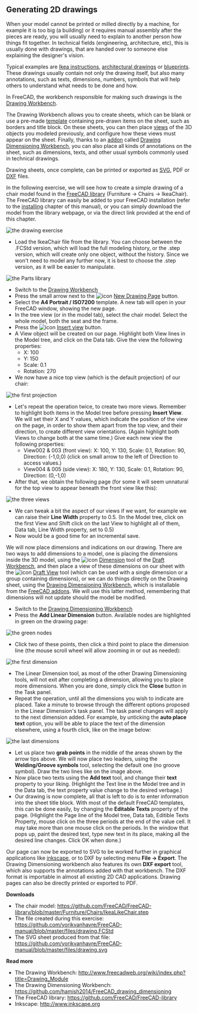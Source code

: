 ## Generating 2D drawings

When your model cannot be printed or milled directly by a machine, for example it is too big (a building) or it requires manual assembly after the pieces are ready, you will usually need to explain to another person how things fit together. In technical fields (engineering, architecture, etc), this is usually done with drawings, that are handed over to someone else explaining the designer's vision.

Typical examples are [Ikea instructions](http://www.ikea.com/ms/en_US/customer_service/assembly_instructions.html), [architectural drawings](https://en.wikipedia.org/wiki/Architectural_drawing) or [blueprints](https://en.wikipedia.org/wiki/Blueprint). These drawings usually contain not only the drawing itself, but also many annotations, such as texts, dimensions, numbers, symbols that will help others to understand what needs to be done and how.

In FreeCAD, the workbench responsible for making such drawings is the [Drawing Workbench](http://www.freecadweb.org/wiki/index.php?title=Drawing_Module). 

The Drawing Workbench allows you to create sheets, which can be blank or use a pre-made [template](http://www.freecadweb.org/wiki/index.php?title=Drawing_templates) containing pre-drawn items on the sheet, such as borders and title block. On these sheets, you can then place [views](http://www.freecadweb.org/wiki/index.php?title=Drawing_View) of the 3D objects you modeled previously, and configure how these views must appear on the sheet. Finally, thanks to an [addon](https://github.com/FreeCAD/FreeCAD-addons) called [Drawing Dimensioning Workbench](https://github.com/hamish2014/FreeCAD_drawing_dimensioning), you can also place all kinds of annotations on the sheet, such as dimensions, texts, and other usual symbols commonly used in technical drawings.

Drawing sheets, once complete, can be printed or exported as [SVG](https://en.wikipedia.org/wiki/Scalable_Vector_Graphics), PDF or [DXF](https://en.wikipedia.org/wiki/AutoCAD_DXF) files.

In the following exercise, we will see how to create a simple drawing of a chair model found in the [FreeCAD library](https://github.com/FreeCAD/FreeCAD-library) (Furniture -> Chairs -> IkeaChair). The FreeCAD library can easily be added to your FreeCAD installation (refer to the [installing](../discovering_freecad/installing.md#installing-additional-content) chapter of this manual), or you can simply download the model from the library webpage, or via the direct link provided at the end of this chapter.

![the drawing exercise](http://www.freecadweb.org/wiki/images/4/40/Exercise_drawing_01.jpg)

* Load the IkeaChair file from the library. You can choose between the .FCStd version, which will load the full modeling history, or the .step version, which will create only one object, without the history. Since we won't need to model any further now, it is best to choose the .step version, as it will be easier to manipulate.

![the Parts library](http://www.freecadweb.org/wiki/images/6/69/Parts_library.jpg)

* Switch to the [Drawing Workbench](http://www.freecadweb.org/wiki/index.php?title=Drawing_Module)
* Press the small arrow next to the ![icon](http://www.freecadweb.org/wiki/images/thumb/2/27/Drawing_Landscape_A3.png/16px-Drawing_Landscape_A3.png) [New Drawing Page](http://www.freecadweb.org/wiki/index.php?title=Drawing_Landscape_A3) button.
* Select the **A4 Portrait / ISO7200** template. A new tab will open in your FreeCAD window, showing the new page.
* In the tree view (or in the model tab), select the chair model.  Select the whole model, both the seat and the frame.
* Press the ![icon](http://www.freecadweb.org/wiki/images/thumb/0/03/Drawing_View.png/16px-Drawing_View.png) [Insert view](http://www.freecadweb.org/wiki/index.php?title=Drawing_View) button.
* A View object will be created on our page. Highlight both View lines in the Model tree, and click on the Data tab.  Give the view the following properties:
   * X: 100
   * Y: 150
   * Scale: 0.1
   * Rotation: 270
* We now have a nice top view (which is the default projection) of our chair:
 
![the first projection](http://www.freecadweb.org/wiki/images/c/cd/Exercise_drawing_02.jpg)

* Let's repeat the operation twice, to create two more views. Remember to highlight both items in the Model tree before pressing **Insert View**.  We will set their X and Y values, which indicate the position of the view on the page, in order to show them apart from the top view, and their direction, to create different view orientations. (Again highlight both Views to change both at the same time.) Give each new view the following properties:
   * View002 & 003 (front view): X: 100, Y: 130, Scale: 0.1, Rotation: 90, Direction: (-1,0,0) (click on small arrow to the left of Direction to access values.)
   * View004 & 005 (side view): X: 180, Y: 130, Scale: 0.1, Rotation: 90, Direction: (0,-1,0)
 * After that, we obtain the following page (for some it will seem unnatural for the top view to appear beneath the front view like this):
 
![the three views](http://www.freecadweb.org/wiki/images/7/79/Exercise_drawing_03.jpg)

* We can tweak a bit the aspect of our views if we want, for example we can raise their **Line Width** property to 0.5. (In the Model tree, click on the first View and Shift click on the last View to highlight all of them, Data tab, Line Width property, set to 0.5)
* Now would be a good time for an incremental save.

We will now place dimensions and indications on our drawing. There are two ways to add dimensions to a model, one is placing the dimensions inside the 3D model, using the ![icon](http://www.freecadweb.org/wiki/images/thumb/b/b0/Draft_Dimension.png/16px-Draft_Dimension.png) [Dimension](http://www.freecadweb.org/wiki/index.php?title=Draft_Dimension) tool of the [Draft Workbench](http://www.freecadweb.org/wiki/index.php?title=Draft_Module), and then place a view of these dimensions on our sheet with the ![icon](http://www.freecadweb.org/wiki/images/thumb/f/ff/Drawing_DraftView.png/16px-Drawing_DraftView.png) [Draft View](http://www.freecadweb.org/wiki/index.php?title=Drawing_DraftView) tool (which can be used with a single dimension or a group containing dimensions), or we can do things directly on the Drawing sheet, using the [Drawing Dimensioning Workbench](https://github.com/hamish2014/FreeCAD_drawing_dimensioning), which is installable from the [FreeCAD addons](https://github.com/FreeCAD/FreeCAD-addons). We will use this latter method, remembering that dimensions will not update should the model be modified.

* Switch to the [Drawing Dimensioning Workbench](https://github.com/hamish2014/FreeCAD_drawing_dimensioning)
* Press the **Add Linear Dimension** button. Available nodes are highlighted in green on the drawing page:

![the green nodes](http://www.freecadweb.org/wiki/images/b/b3/Exercise_drawing_04.jpg)

* Click two of these points, then click a third point to place the dimension line (the mouse scroll wheel will allow zooming in or out as needed):

![the first dimension](http://www.freecadweb.org/wiki/images/b/b7/Exercise_drawing_05.jpg)

* The Linear Dimension tool, as most of the other Drawing Dimensioning tools, will not exit after completing a dimension, allowing you to place more dimensions. When you are done, simply click the **Close** button in the Task panel.
* Repeat the operation, until all the dimensions you wish to indicate are placed. Take a minute to browse through the different options proposed in the Linear Dimension's task panel. The task panel changes will apply to the next dimension added.  For example, by unticking the **auto place text** option, you will be able to place the text of the dimension elsewhere, using a fourth click, like on the image below:

![the last dimensions](http://www.freecadweb.org/wiki/images/3/39/Exercise_drawing_06.jpg)

* Let us place two **grab points** in the middle of the areas shown by the arrow tips above.  We will now place two leaders, using the **Welding/Groove symbols** tool, selecting the default one (no groove symbol). Draw the two lines like on the image above.
* Now place two texts using the **Add text** tool, and change their **text** property to your liking.  (Highlight the Text line in the Model tree and in the Data tab, the text property value change to the desired verbage.)
* Our drawing is now complete, all that is left to do is to enter information into the sheet title block. With most of the default FreeCAD templates, this can be done easily, by changing the **Editable Texts** property of the page. (Highlight the Page line of the Model tree, Data tab, Editible Texts Property, mouse click on the three periods at the end of the value cell. It may take more than one mouse click on the periods.  In the window that pops up, paint the desired text, type new text in its place, making all the desired line changes. Click OK when done.)

Our page can now be exported to SVG to be worked further in graphical applications like [inkscape](http://www.inkscape.org), or to DXF by selecting menu **File -> Export**. The Drawing Dimensioning workbench also features its own **DXF export** tool, which also supports the annotations added with that workbench. The DXF format is importable in almost all existing 2D CAD applications. Drawing pages can also be directly printed or exported to PDF.

**Downloads**

* The chair model: https://github.com/FreeCAD/FreeCAD-library/blob/master/Furniture/Chairs/IkeaLikeChair.step
* The file created during this exercise: https://github.com/yorikvanhavre/FreeCAD-manual/blob/master/files/drawing.FCStd
* The SVG sheet produced from that file: https://github.com/yorikvanhavre/FreeCAD-manual/blob/master/files/drawing.svg

**Read more**

* The Drawing Workbench: http://www.freecadweb.org/wiki/index.php?title=Drawing_Module
* The Drawing Dimensioning Workbench: https://github.com/hamish2014/FreeCAD_drawing_dimensioning
* The FreeCAD library: https://github.com/FreeCAD/FreeCAD-library
* Inkscape: http://www.inkscape.org
